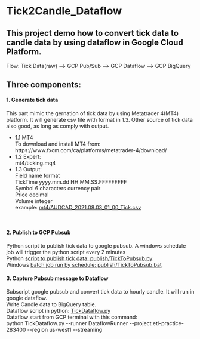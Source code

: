 # Tick2Candle_Dataflow
<h2>This project demo how to convert tick data to candle data by using dataflow in Google Cloud Platform.</h2>
<p>Flow: Tick Data(raw) --> GCP Pub/Sub --> GCP Dataflow --> GCP BigQuery</p>
<h2>Three components:</h2>
<h4>1. Generate tick data</h4>
   This part mimic the gernation of tick data by using Metatrader 4(MT4) platform. It will generate csv file with format in 1.3. Other source of tick data also good, as long as comply with output.<br>

<ul>
<li>
1.1 MT4<br>
    To download and install MT4 from:<br>
    https://www.fxcm.com/ca/platforms/metatrader-4/download/<br>
</li>
<li>
1.2 Expert:<br>
    mt4/ticking.mq4<br>
</li>
<li>
1.3 Output:<br>
    Field name    format<br>
    TickTime      yyyy.mm.dd HH:MM.SS.FFFFFFFFF<br>
    Symbol        6 characters currency pair<br>
    Price         decimal<br>
    Volume        integer<br>
    example: <a href="https://github.com/brianjrmo/Tick2Candle_Dataflow/blob/main/mt4/AUDCAD_2021.08.03_01_00_Tick.csv">mt4/AUDCAD_2021.08.03_01_00_Tick.csv</a><br>
</li>
</ul>
<br>
<h4>2. Publish to GCP Pubsub</h4>
   Python script to publish tick data to google pubsub. A windows schedule job will trigger the python script every 2 minutes<br>
   Python <a href="https://github.com/brianjrmo/Tick2Candle_Dataflow/blob/main/publish/TickToPubsub.py">script to publish tick data: publish/TickToPubsub.py</a><br>
   Windows <a href="https://github.com/brianjrmo/Tick2Candle_Dataflow/blob/main/publish/TickToPubsub.bat">batch job run by schedule: publish/TickToPubsub.bat</a><br>


<h4>3. Capture Pubsub message to Dataflow</h4>
   Subscript google pubsub and convert tick data to hourly candle. It will run in google dataflow.<br>
   Write Candle data to BigQuery table.<br>
   Dataflow script in python: <a href="https://github.com/brianjrmo/Tick2Candle_Dataflow/blob/main/TickDataflow.py">TickDataflow.py</a><br>
   Dataflow start from GCP terminal  with this command:<br>
   python TickDataflow.py  --runner DataflowRunner --project etl-practice-283400 --region us-west1 --streaming<br>
   